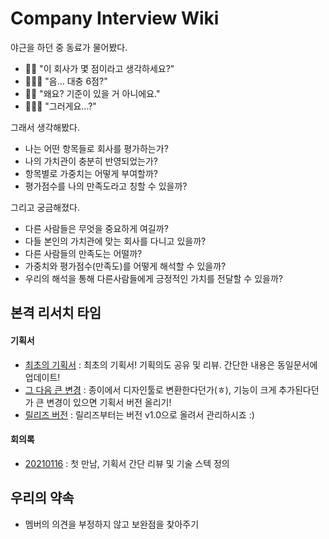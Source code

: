 # Company Interview Wiki
야근을 하던 중 동료가 물어봤다.
- 💁🏻‍ "이 회사가 몇 점이라고 생각하세요?"
- 👩🏻‍💻 "음... 대충 6점?"
- 💁🏻‍ "왜요? 기준이 있을 거 아니에요."
- 👩🏻‍💻 "그러게요...?"

그래서 생각해봤다.
- 나는 어떤 항목들로 회사를 평가하는가?
- 나의 가치관이 충분히 반영되었는가?
- 항목별로 가중치는 어떻게 부여할까?
- 평가점수를 나의 만족도라고 칭할 수 있을까?

그리고 궁금해졌다.
- 다른 사람들은 무엇을 중요하게 여길까?
- 다들 본인의 가치관에 맞는 회사를 다니고 있을까?
- 다른 사람들의 만족도는 어떨까?
- 가중치와 평가점수(만족도)를 어떻게 해석할 수 있을까?
- 우리의 해석을 통해 다른사람들에게 긍정적인 가치를 전달할 수 있을까?


## 본격 리서치 타임
#### 기획서
- [최초의 기획서](기획서/v0.1_최초의기획서.md) : 최초의 기획서! 기획의도 공유 및 리뷰. 간단한 내용은 동일문서에 업데이트!
- [그 다음 큰 변경](기획서) : 종이에서 디자인툴로 변환한다던가(ㅎ), 기능이 크게 추가된다던가 큰 변경이 있으면 기획서 버전 올리기!
- [릴리즈 버전](기획서) : 릴리즈부터는 버전 v1.0으로 올려서 관리하시죠 :)

#### 회의록
- [20210116](회의록/20210116_기획공유_및_기술스텍논의.md) : 첫 만남, 기획서 간단 리뷰 및 기술 스텍 정의

## 우리의 약속
- 멤버의 의견을 부정하지 않고 보완점을 찾아주기